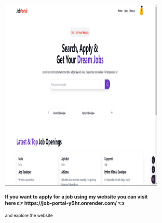 <img src="https://github.com/Code2With-Pratik/Job-Portal/blob/main/image.png?raw=true" alt="Girl in a jacket"  height="600">

<h3> If you want to apply for a job using my website you can visit here 👉 https://job-portal-y5hr.onrender.com/ 👈 </h3> and explore the website
